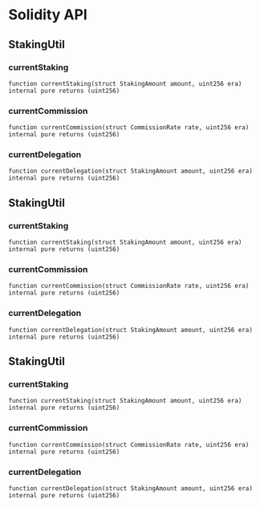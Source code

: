 # Solidity API

## StakingUtil

### currentStaking

```solidity
function currentStaking(struct StakingAmount amount, uint256 era) internal pure returns (uint256)
```

### currentCommission

```solidity
function currentCommission(struct CommissionRate rate, uint256 era) internal pure returns (uint256)
```

### currentDelegation

```solidity
function currentDelegation(struct StakingAmount amount, uint256 era) internal pure returns (uint256)
```

## StakingUtil

### currentStaking

```solidity
function currentStaking(struct StakingAmount amount, uint256 era) internal pure returns (uint256)
```

### currentCommission

```solidity
function currentCommission(struct CommissionRate rate, uint256 era) internal pure returns (uint256)
```

### currentDelegation

```solidity
function currentDelegation(struct StakingAmount amount, uint256 era) internal pure returns (uint256)
```

## StakingUtil

### currentStaking

```solidity
function currentStaking(struct StakingAmount amount, uint256 era) internal pure returns (uint256)
```

### currentCommission

```solidity
function currentCommission(struct CommissionRate rate, uint256 era) internal pure returns (uint256)
```

### currentDelegation

```solidity
function currentDelegation(struct StakingAmount amount, uint256 era) internal pure returns (uint256)
```

